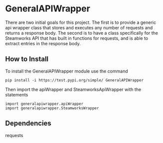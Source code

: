   # GeneralAPIWrapper
There are two initial goals for this project. The first is to provide a generic api wrapper class that stores and executes any number of requests and returns a response body. The second is to have a class specifically for the Steamworks API that has built in functions for requests, and is able to extract entries in the response body.
  
## How to Install
To install the GeneralAPIWrapper module use the command
    
    pip install -i https://test.pypi.org/simple/ GeneralAPIWrapper

Then import the apiWrapper and SteamworksApiWrapper with the statements
    
    import generalapiwrapper.apiWrapper
    import generalapiwrapper.SteamworksWrapper
    
## Dependencies
requests
